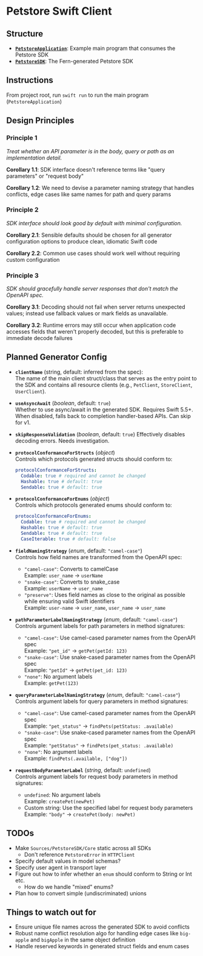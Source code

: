 # Petstore Swift Client

## Structure

- **[`PetstoreApplication`](/Sources/PetstoreApplication)**: Example main program that consumes the Petstore SDK
- **[`PetstoreSDK`](/Sources/PetstoreSDK)**: The Fern-generated Petstore SDK

## Instructions

From project root, run `swift run` to run the main program (`PetstoreApplication`)

## Design Principles

### Principle 1

_Treat whether an API parameter is in the body, query or path as an implementation detail._

**Corollary 1.1**: SDK interface doesn't reference terms like "query parameters" or "request body"

**Corollary 1.2**: We need to devise a parameter naming strategy that handles conflicts, edge cases like same names for path and query params

### Principle 2

_SDK interface should look good by default with minimal configuration._

**Corollary 2.1**: Sensible defaults should be chosen for all generator configuration options to produce clean, idiomatic Swift code

**Corollary 2.2**: Common use cases should work well without requiring custom configuration

### Principle 3

_SDK should gracefully handle server responses that don't match the OpenAPI spec._

**Corollary 3.1**: Decoding should not fail when server returns unexpected values; instead use fallback values or mark fields as unavailable.

**Corollary 3.2**: Runtime errors may still occur when application code accesses fields that weren't properly decoded, but this is preferable to immediate decode failures

## Planned Generator Config

- **`clientName`** (string, default: inferred from the spec):  
  The name of the main client struct/class that serves as the entry point to the SDK and contains all resource clients (e.g., `PetClient`, `StoreClient`, `UserClient`).

- **`useAsyncAwait`** (_boolean_, default: `true`)  
  Whether to use async/await in the generated SDK. Requires Swift 5.5+. When disabled, falls back to completion handler-based APIs. Can skip for v1.

- **`skipResponseValidation`** (_boolean_, default: `true`)
  Effectively disables decoding errors. Needs investigation.

- **`protocolConformanceForStructs`** (_object_)  
  Controls which protocols generated structs should conform to:

  ```yaml
  protocolConformanceForStructs:
    Codable: true # required and cannot be changed
    Hashable: true # default: true
    Sendable: true # default: true
  ```

- **`protocolConformanceForEnums`** (_object_)  
  Controls which protocols generated enums should conform to:

  ```yaml
  protocolConformanceForEnums:
    Codable: true # required and cannot be changed
    Hashable: true # default: true
    Sendable: true # default: true
    CaseIterable: true # default: false
  ```

- **`fieldNamingStrategy`** (_enum_, default: `"camel-case"`)  
  Controls how field names are transformed from the OpenAPI spec:

  - `"camel-case"`: Converts to camelCase  
    Example: `user_name` → `userName`
  - `"snake-case"`: Converts to snake_case  
    Example: `userName` → `user_name`
  - `"preserve"`: Uses field names as close to the original as possible while ensuring valid Swift identifiers  
    Example: `user-name` → `user_name`, `user_name` → `user_name`

- **`pathParameterLabelNamingStrategy`** (_enum_, default: `"camel-case"`)  
  Controls argument labels for path parameters in method signatures:

  - `"camel-case"`: Use camel-cased parameter names from the OpenAPI spec  
    Example: `"pet_id"` → `getPet(petId: 123)`
  - `"snake-case"`: Use snake-cased parameter names from the OpenAPI spec  
    Example: `"petId"` → `getPet(pet_id: 123)`
  - `"none"`: No argument labels  
    Example: `getPet(123)`

- **`queryParameterLabelNamingStrategy`** (_enum_, default: `"camel-case"`)  
  Controls argument labels for query parameters in method signatures:

  - `"camel-case"`: Use camel-cased parameter names from the OpenAPI spec  
    Example: `"pet_status"` → `findPets(petStatus: .available)`
  - `"snake-case"`: Use snake-cased parameter names from the OpenAPI spec  
    Example: `"petStatus"` → `findPets(pet_status: .available)`
  - `"none"`: No argument labels  
    Example: `findPets(.available, ["dog"])`

- **`requestBodyParameterLabel`** (_string_, default: `undefined`)  
  Controls argument labels for request body parameters in method signatures:
  - `undefined`: No argument labels  
    Example: `createPet(newPet)`
  - Custom string: Use the specified label for request body parameters  
    Example: `"body"` → `createPet(body: newPet)`

## TODOs

- Make `Sources/PetstoreSDK/Core` static across all SDKs
  - Don't reference `PetstoreError` in `HTTPClient`
- Specify default values in model schemas?
- Specify user agent in transport layer
- Figure out how to infer whether an `enum` should conform to String or Int etc.
  - How do we handle "mixed" enums?
- Plan how to convert simple (undiscriminated) unions

## Things to watch out for

- Ensure unique file names across the generated SDK to avoid conflicts
- Robust name conflict resolution algo for handling edge cases like `big-apple` and `bigApple` in the same object definition
- Handle reserved keywords in generated struct fields and enum cases

